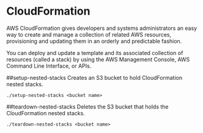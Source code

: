 CloudFormation
===
AWS CloudFormation gives developers and systems administrators an easy way to create and manage a collection of related AWS resources, provisioning and updating them in an orderly and predictable fashion.  

You can deploy and update a template and its associated collection of resources (called a stack) by using the AWS Management Console, AWS Command Line Interface, or APIs.

##setup-nested-stacks
Creates an S3 bucket to hold CloudFormation nested stacks.

    ./setup-nested-stacks <bucket name>

##teardown-nested-stacks
Deletes the S3 bucket that holds the CloudFormation nested stacks.

    ./teardown-nested-stacks <bucket name>

